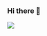 ### Hi there 👋
<img src="https://img.shields.io/badge/spdhfh31@gmail.com-EA4335?style=plastic&logo=Gmail&logoColor=ffffff"/></a>


<!--
**Snowsigh/Snowsigh** is a ✨ _special_ ✨ repository because its `README.md` (this file) appears on your GitHub profile.

Here are some ideas to get you started:

- 🔭 I’m currently working on ...
- 🌱 I’m currently learning ...
- 👯 I’m looking to collaborate on ...
- 🤔 I’m looking for help with ...
- 💬 Ask me about ...
- 📫 How to reach me: ...
- 😄 Pronouns: ...
- ⚡ Fun fact: ...
-->
